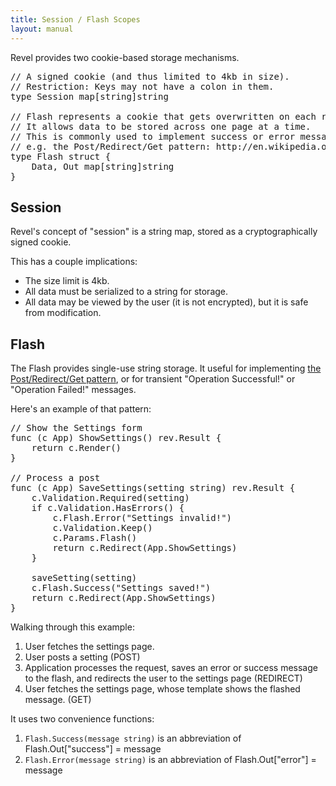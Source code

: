 ```yaml
---
title: Session / Flash Scopes
layout: manual
---
```


Revel provides two cookie-based storage mechanisms.

<pre class="prettyprint lang-go">
// A signed cookie (and thus limited to 4kb in size).
// Restriction: Keys may not have a colon in them.
type Session map[string]string

// Flash represents a cookie that gets overwritten on each request.
// It allows data to be stored across one page at a time.
// This is commonly used to implement success or error messages.
// e.g. the Post/Redirect/Get pattern: http://en.wikipedia.org/wiki/Post/Redirect/Get
type Flash struct {
	Data, Out map[string]string
}
</pre>

## Session

Revel's concept of "session" is a string map, stored as a cryptographically
signed cookie.

This has a couple implications:
* The size limit is 4kb.
* All data must be serialized to a string for storage.
* All data may be viewed by the user (it is not encrypted), but it is safe from modification.

## Flash

The Flash provides single-use string storage. It useful for implementing
[the Post/Redirect/Get pattern](http://en.wikipedia.org/wiki/Post/Redirect/Get),
or for transient "Operation Successful!" or "Operation Failed!" messages.

Here's an example of that pattern:

<pre class="prettyprint lang-go">
// Show the Settings form
func (c App) ShowSettings() rev.Result {
	return c.Render()
}

// Process a post
func (c App) SaveSettings(setting string) rev.Result {
	c.Validation.Required(setting)
	if c.Validation.HasErrors() {
		c.Flash.Error("Settings invalid!")
		c.Validation.Keep()
		c.Params.Flash()
		return c.Redirect(App.ShowSettings)
	}

	saveSetting(setting)
	c.Flash.Success("Settings saved!")
	return c.Redirect(App.ShowSettings)
}
</pre>

Walking through this example:
1. User fetches the settings page.
2. User posts a setting (POST)
3. Application processes the request, saves an error or success message to the flash, and redirects the user to the settings page (REDIRECT)
4. User fetches the settings page, whose template shows the flashed message. (GET)

It uses two convenience functions:
1. `Flash.Success(message string)` is an abbreviation of Flash.Out\["success"] = message
2. `Flash.Error(message string)` is an abbreviation of Flash.Out\["error"] = message

